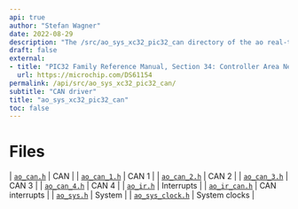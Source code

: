 ```yaml
---
api: true
author: "Stefan Wagner"
date: 2022-08-29
description: "The /src/ao_sys_xc32_pic32_can directory of the ao real-time operating system."
draft: false
external:
- title: "PIC32 Family Reference Manual, Section 34: Controller Area Network (CAN)"
  url: https://microchip.com/DS61154
permalink: /api/src/ao_sys_xc32_pic32_can/ 
subtitle: "CAN driver"
title: "ao_sys_xc32_pic32_can"
toc: false
---
```


# Files

| [`ao_can.h`](ao_can.h.md) | CAN |
| [`ao_can_1.h`](ao_can_1.h.md) | CAN 1 |
| [`ao_can_2.h`](ao_can_2.h.md) | CAN 2 |
| [`ao_can_3.h`](ao_can_3.h.md) | CAN 3 |
| [`ao_can_4.h`](ao_can_4.h.md) | CAN 4 |
| [`ao_ir.h`](ao_ir.h.md) | Interrupts |
| [`ao_ir_can.h`](ao_ir_can.h.md) | CAN interrupts |
| [`ao_sys.h`](ao_sys.h.md) | System |
| [`ao_sys_clock.h`](ao_sys_clock.h.md) | System clocks |
